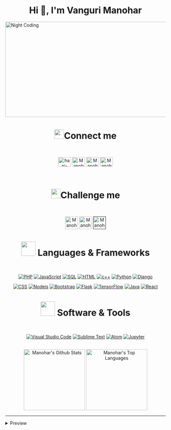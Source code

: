 
<h1 align="center">Hi 👋, I'm Vanguri Manohar</h1>
<link
  rel="stylesheet"
  href="https://cdn.jsdelivr.net/gh/dheereshagrwal/colored-icons@master/ci.min.css"
/>

<img alt="Night Coding" src="https://media0.giphy.com/media/pOEbLRT4SwD35IELiQ/giphy.gif?cid=ecf05e47kpv847pkvsxmo2rba309e359avj1qsbu8zw1dqcq&ep=v1_gifs_search&rid=giphy.gif&ct=g" width="1000px" height="300px" align="center"/>





<h1 align="center"> <img src="https://media.giphy.com/media/iY8CRBdQXODJSCERIr/giphy.gif" width="30px">Connect me </h1><br>
<p align="center">
 <a href="https://www.linkedin.com/in/vanguri-manohar-480375255/" target="blank"><img align="center" src="https://raw.githubusercontent.com/rahuldkjain/github-profile-readme-generator/master/src/images/icons/Social/linked-in-alt.svg" alt="hani-fares-072bb5a4/" height="30" width="40" /></a>
<a href="https://twitter.com/Manohar_Vanguri" target="blank"><img align="center" src="https://user-images.githubusercontent.com/9910706/255611353-3fca5769-15d9-4317-ad88-e07cfdc747c6.jpg" alt="Manohar" height="30" width="40" /></a>
 <a href="https://www.instagram.com/manohar__vanguri/" target="blank"><img align="center" src="https://raw.githubusercontent.com/rahuldkjain/github-profile-readme-generator/master/src/images/icons/Social/instagram.svg" alt="Manohar" height="30" width="40" /></a>
 <a href="https://m.facebook.com/manohar.vanguri.50/" target="blank"><img align="center" src="https://raw.githubusercontent.com/rahuldkjain/github-profile-readme-generator/master/src/images/icons/Social/facebook.svg" alt="Manohar" height="30" width="40" /></a> 
</p><br>

<h1 align="center"> <img src="https://media.giphy.com/media/4tsJBJmfu6TB1O8l5x/giphy.gif" width="30px">Challenge me </h1><br>

<p align="center">
<a href="https://leetcode.com/vangurissmanohar/" target="blank"><img align="center" src="https://res.cloudinary.com/crunchbase-production/image/upload/c_lpad,h_256,w_256,f_auto,q_auto:eco,dpr_1/83facdeba5b924cb3b1a" alt="Manohar_Vanguri" height="40" width="40" /></a>
<a href="https://www.codechef.com/users/manohar2326" target="blank"><img align="center" src="https://s3.amazonaws.com/codechef_shared/misc/fb-image-icon.png" alt="Manohar_Vanguri" height="40" width="40" /></a>
<a href="" target="blank"><img align="center" src="https://avatars.githubusercontent.com/u/12802966?s=200&v=4" alt="Manohar_Vanguri" height="40" width="40" /></a></p>


                                                                                                                                                                    

<h1 align="center"><img src="https://media.giphy.com/media/HwBlFQZFcAoUcPHZdX/giphy.gif" width="45px"> Languages & Frameworks</h1><br>
<p align="center">
<a href="https://www.php.net/"><img alt="PHP" src="https://img.shields.io/badge/PHP-14354C.svg?logo=php&logoColor=white&color=mediumpurple"></a>
<a href="https://developer.mozilla.org/en-US/docs/Web/JavaScript"><img alt="JavaScript" src="https://img.shields.io/badge/JavaScript-F7DF1E.svg?logo=javascript&logoColor=black"></a>
<a href="https://www.mysql.com/"><img alt="SQL" src="https://custom-icon-badges.herokuapp.com/badge/SQL-025E8C.svg?logo=database&logoColor=white"></a>
<a href="https://developer.mozilla.org/en-US/docs/Learn/Getting_started_with_the_web/HTML_basics"><img alt="HTML" src="https://img.shields.io/badge/HTML-14354C.svg?logo=html5&logoColor=black&color=orange"></a>
<a href="https://www.cplusplus.com/"><img alt="c++" src="https://img.shields.io/badge/C/C++-14354C.svg?logo=c&logoColor=white&color=blue"></a>
<a href="https://www.cplusplus.com/"><img alt="Python" src="https://img.shields.io/badge/Python-14354C.svg?logo=python&logoColor=blue&color=yellow"></a>
<a href="https://docs.djangoproject.com/">
  <img alt="Django" src="https://img.shields.io/badge/Django-092E20.svg?logo=django&logoColor=white">
</a>
</p>

<p align="center">
<a href="https://developer.mozilla.org/en-US/docs/Web/CSS"><img alt="CSS" src="https://img.shields.io/badge/CSS-14354C.svg?logo=css3&logoColor=white&color=blue"></a>
<a href="https://nodejs.org/en/"><img alt="Nodejs" src="https://img.shields.io/badge/Nodejs-14354C.svg?logo=node.js&logoColor=black&color=darkgreen"></a>
<a href="https://getbootstrap.com/"><img alt="Bootstrap" src="https://img.shields.io/badge/Bootstrap-14354C.svg?logo=bootstrap&logoColor=white&color=mediumpurple"></a>
<a href="https://flask.palletsprojects.com/en/2.1.x/"><img alt="Flask" src="https://img.shields.io/badge/Flask-14354C.svg?logo=flask&logoColor=black&color=white"></a>
<a href="https://www.tensorflow.org/">
<img alt="TensorFlow" src="https://img.shields.io/badge/TensorFlow-FF6F00.svg?logo=tensorflow&logoColor=white"></a>
<a href="https://www.oracle.com/java/">
<img alt="Java" src="https://img.shields.io/badge/Java-007396.svg?logo=java&logoColor=white"></a>
<a href="https://reactjs.org/">
  <img alt="React" src="https://img.shields.io/badge/React-61DAFB.svg?logo=react&logoColor=white">
</a>

</p>
 

<h1 align="center"> <img src="https://media.giphy.com/media/iDaCeaKrHhUI1I8e2b/giphy.gif" width="45px"> Software & Tools </h1><br>
<p align="center">
<a href="https://code.visualstudio.com/">
  <img alt="Visual Studio Code" src="https://img.shields.io/badge/VS_Code-007ACC.svg?logo=visual-studio-code&logoColor=white"></a>
  <a href="https://www.sublimetext.com/">
  <img alt="Sublime Text" src="https://img.shields.io/badge/Sublime_Text-FF9800.svg?logo=sublime-text&logoColor=white"></a>
<a href="https://atom.io/"><img alt="Atom" src="https://img.shields.io/badge/Atom-66595C.svg?logo=atom&logoColor=white"></a>
<a href="https://jupyter.org/"> <img alt="Jupyter" src="https://img.shields.io/badge/Jupyter-F37626.svg?logo=jupyter&logoColor=white"></a>
</p>
<!--
<p align="center">
  <br/>
<img src="https://github-readme-stats.vercel.app/api?username=Vanguri-Manohar&show_icons=true&theme=dark&locale=en" alt="Manohar git hub stats" align=center/>
<img src="https://github-readme-stats.vercel.app/api/top-langs?username=Vanguri-Manohar&show_icons=true&theme=dark&locale=en&layout=compact" alt="Manohar top languages" align=center/>
</p>-->
<p align="center">
  <br/>
  <a href="https://github.com/Vanguri-Manohar/github-readme-stats"><img alt="Manohar's Github Stats" src="https://github-readme-stats.vercel.app/api/?username=Vanguri-Manohar&show_icons=true&count_private=true&theme=react&bg_color=1F222E&title_color=7cebf5&icon_color=2d7de4&show_icons=true&border_color=7cebf5&border_radius=10" height="192px"/></a>
  <a href="https://github.com/Vanguri-Manohar/github-readme-stats"><img alt="Manohar's Top Languages" src="https://github-readme-stats.vercel.app/api/top-langs/?username=Vanguri-Manohar&langs_count=8&layout=compact&theme=react&bg_color=1F222E&title_color=7cebf5&icon_color=2d7de4&show_icons=true&border_color=7cebf5&border_radius=10" height="192px"/></a>
  <br/>
</p>

-------
<details>
<summary>Preview</summary>

[Vanguri-Manohar](https://github.com/Vanguri-Manohar 'Vanguri-Manohar')


</details>
